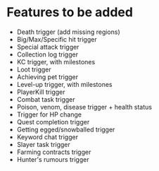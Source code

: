 # Features to be added

- Death trigger (add missing regions)
- Big/Max/Specific hit trigger
- Special attack trigger
- Collection log trigger
- KC trigger, with milestones
- Loot trigger
- Achieving pet trigger
- Level-up trigger, with milestones
- PlayerKill trigger
- Combat task trigger
- Poison, venom, disease trigger + health status
- Trigger for HP change
- Quest completion trigger
- Getting egged/snowballed trigger
- Keyword chat trigger
- Slayer task trigger
- Farming contracts trigger
- Hunter's rumours trigger
